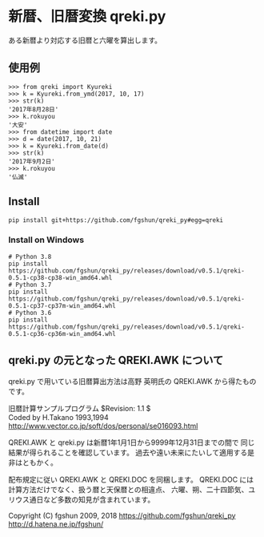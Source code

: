 # 新暦、旧暦変換 qreki.py
ある新暦より対応する旧暦と六曜を算出します。

## 使用例
```
>>> from qreki import Kyureki
>>> k = Kyureki.from_ymd(2017, 10, 17)
>>> str(k)
'2017年8月28日'
>>> k.rokuyou
'大安'
>>> from datetime import date
>>> d = date(2017, 10, 21)
>>> k = Kyureki.from_date(d)
>>> str(k)
'2017年9月2日'
>>> k.rokuyou
'仏滅'
```

## Install
```
pip install git+https://github.com/fgshun/qreki_py#egg=qreki
```

### Install on Windows
```
# Python 3.8
pip install https://github.com/fgshun/qreki_py/releases/download/v0.5.1/qreki-0.5.1-cp38-cp38-win_amd64.whl
# Python 3.7
pip install https://github.com/fgshun/qreki_py/releases/download/v0.5.1/qreki-0.5.1-cp37-cp37m-win_amd64.whl
# Python 3.6
pip install https://github.com/fgshun/qreki_py/releases/download/v0.5.1/qreki-0.5.1-cp36-cp36m-win_amd64.whl
```

## qreki.py の元となった QREKI.AWK について
qreki.py で用いている旧暦算出方法は高野 英明氏の QREKI.AWK から得たものです。

旧暦計算サンプルプログラム  $Revision:   1.1  $  
Coded by H.Takano 1993,1994  
http://www.vector.co.jp/soft/dos/personal/se016093.html

QREKI.AWK と qreki.py は新暦1年1月1日から9999年12月31日までの間で
同じ結果が得られることを確認しています。
過去や遠い未来にたいして適用する是非はともかく。

配布規定に従い QREKI.AWK と QREKI.DOC を同梱します。
QREKI.DOC には計算方法だけでなく、扱う暦と天保暦との相違点、
六曜、朔、二十四節気、ユリウス通日など多数の知見が含まれています。


Copyright (C) fgshun 2009, 2018
https://github.com/fgshun/qreki_py  
http://d.hatena.ne.jp/fgshun/
